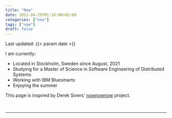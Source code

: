 ```yaml
---
title: "Now"
date: 2022-04-25T01:16:08+02:00
categories: ["now"]
tags: ["now"]
draft: false
---
```


Last updated: {{< param date >}}

I am currently:

- Located in Stockholm, Sweden since August, 2021
- Studying for a Master of Science in Software Engineering of Distributed Systems
- Working with IBM Bluesmarts
- Enjoying the summer

This page is inspired by Derek Sivers' [nownownow](https://nownownow.com/about) project.

<br>

---